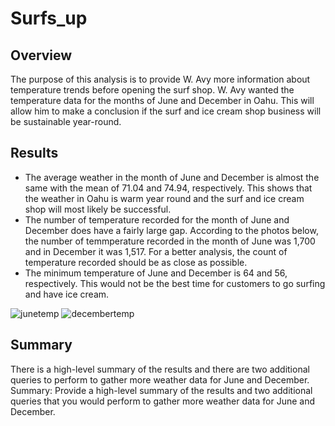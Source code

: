# Surfs_up

## Overview
The purpose of this analysis is to provide W. Avy more information about temperature trends before opening the surf shop. W. Avy wanted the temperature data for the months of June and December in Oahu. This will allow him to make a conclusion if the surf and ice cream shop business will be sustainable year-round.

## Results
* The average weather in the month of June and December is almost the same with the mean of 71.04 and 74.94, respectively. This shows that the weather in Oahu is warm year round and the surf and ice cream shop will most likely be successful.
* The number of temperature recorded for the month of June and December does have a fairly large gap. According to the photos below, the number of temmperature recorded in the month of June was 1,700 and in December it was 1,517. For a better analysis, the count of temperature recorded should be as close as possible.
* The minimum temperature of June and December is 64 and 56, respectively. This would not be the best time for customers to go surfing and have ice cream. 

![junetemp](https://user-images.githubusercontent.com/49353083/115093533-a56e4280-9ee8-11eb-9794-27953d97d0ef.png)
![decembertemp](https://user-images.githubusercontent.com/49353083/115093535-a99a6000-9ee8-11eb-8e30-ed0b189f632a.png)


## Summary



There is a high-level summary of the results and there are two additional queries to perform to gather more weather data for June and December.
Summary: Provide a high-level summary of the results and two additional queries that you would perform to gather more weather data for June and December.
